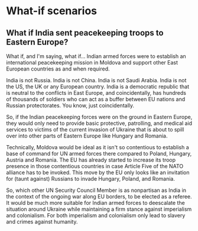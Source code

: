 # What-if scenarios

## What if India sent peacekeeping troops to Eastern Europe?

What if, and I'm saying, what if… Indian armed forces were to establish an international peacekeeping mission in Moldova and support other East European countries as and when required. 

India is not Russia. India is not China. India is not Saudi Arabia. India is not the US, the UK or any European country. India is a democratic republic that is neutral to the conflicts in East Europe, and coincidentally, has hundreds of thousands of soldiers who can act as a buffer between EU nations and Russian protectorates. You know, just coincidentally. 

So, if the Indian peacekeeping forces were on the ground in Eastern Europe, they would only need to provide basic protective, patrolling, and medical aid services to victims of the current invasion of Ukraine that is about to spill over into other parts of Eastern Europe like Hungary and Romania. 

Technically, Moldova would be ideal as it isn't so contentious to establish a base of command for UN armed forces there compared to Poland, Hungary, Austria and Romania. The EU has already started to increase its troop presence in those contentious countries in case Article Five of the NATO alliance has to be invoked. This move by the EU only looks like an invitation for (taunt against) Russians to invade Hungary, Poland, and Romania.  

So, which other UN Security Council Member is as nonpartisan as India in the context of the ongoing war along EU borders, to be elected as a referee. It would be much more suitable for Indian armed forces to deescalate the situation around Ukraine while maintaining a firm stance against imperialism and colonialism. For both imperialism and colonialism only lead to slavery and crimes against humanity.  
